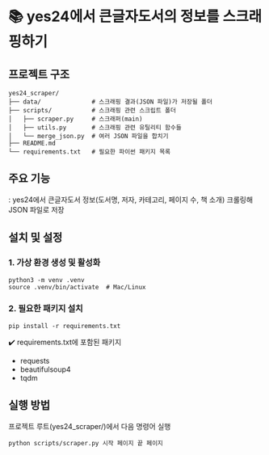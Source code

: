 # 📚 yes24에서 큰글자도서의 정보를 스크래핑하기

## 프로젝트 구조
~~~
yes24_scraper/         
├── data/              # 스크래핑 결과(JSON 파일)가 저장될 폴더
├── scripts/           # 스크래핑 관련 스크립트 폴더
│   ├── scraper.py     # 스크래퍼(main)
│   ├── utils.py       # 스크래핑 관련 유틸리티 함수들
│   └── merge_json.py  # 여러 JSON 파일을 합치기
├── README.md          
└── requirements.txt   # 필요한 파이썬 패키지 목록
~~~

## 주요 기능
: yes24에서 큰글자도서 정보(도서명, 저자, 카테고리, 페이지 수, 책 소개) 크롤링해 JSON 파일로 저장

## 설치 및 설정
### 1. 가상 환경 생성 및 활성화
~~~
python3 -m venv .venv
source .venv/bin/activate  # Mac/Linux
~~~

### 2. 필요한 패키지 설치
~~~
pip install -r requirements.txt
~~~
✔️ requirements.txt에 포함된 패키지
- requests
- beautifulsoup4
- tqdm

## 실행 방법
프로젝트 루트(yes24_scraper/)에서 다음 명령어 실행
~~~
python scripts/scraper.py 시작 페이지 끝 페이지
~~~
